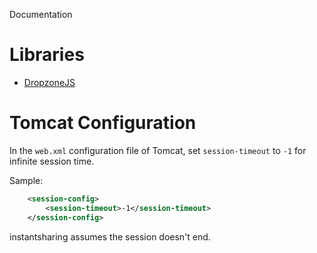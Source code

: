 Documentation

# Libraries

- [DropzoneJS](https://www.dropzonejs.com/)





# Tomcat Configuration

In the `web.xml` configuration file of Tomcat, set `session-timeout` to `-1` for infinite session time.

Sample:

```xml
    <session-config>
        <session-timeout>-1</session-timeout>
    </session-config>
```

instantsharing assumes the session doesn't end.